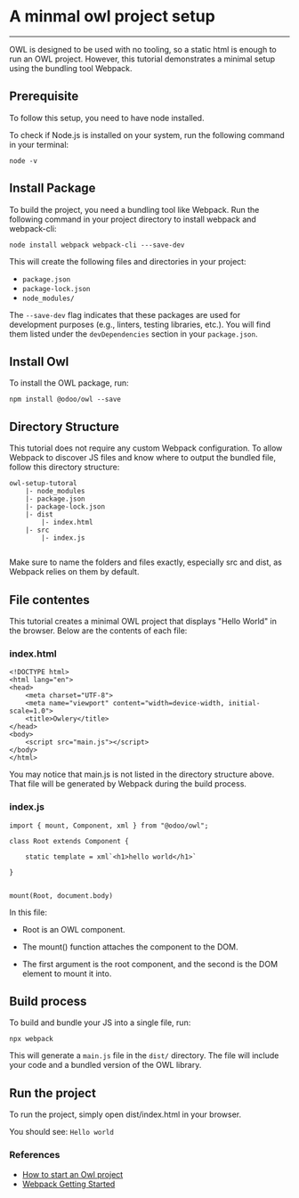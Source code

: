 # A minmal owl project setup  
---

OWL is designed to be used with no tooling, so a static html is enough to run an OWL project. However, this tutorial demonstrates a minimal setup using the bundling tool Webpack.


## Prerequisite

To follow this setup, you need to have node installed.

To check if Node.js is installed on your system, run the following command in your terminal:

`node -v`

## Install Package

To build the project, you need a bundling tool like Webpack. Run the following command in your project directory to install webpack and webpack-cli:

`node install webpack webpack-cli ---save-dev`

This will create the following files and directories in your project:

- `package.json`
- `package-lock.json`
- `node_modules/`

The `--save-dev` flag indicates that these packages are used for development purposes (e.g., linters, testing libraries, etc.). You will find them listed under the `devDependencies` section in your `package.json`.

## Install Owl

To install the OWL package, run:

`npm install @odoo/owl --save`

## Directory Structure

This tutorial does not require any custom Webpack configuration. To allow Webpack to discover JS files and know where to output the bundled file, follow this directory structure:

```
owl-setup-tutoral  
    |- node_modules  
    |- package.json  
    |- package-lock.json  
    |- dist  
        |- index.html  
    |- src  
        |- index.js  
  
```
Make sure to name the folders and files exactly, especially src and dist, as Webpack relies on them by default.


## File contentes

This tutorial creates a minimal OWL project that displays "Hello World" in the browser. Below are the contents of each file:

### index.html

```
<!DOCTYPE html>
<html lang="en">
<head>
    <meta charset="UTF-8">
    <meta name="viewport" content="width=device-width, initial-scale=1.0">
    <title>Owlery</title>
</head>
<body>
    <script src="main.js"></script>
</body>
</html>
```

You may notice that main.js is not listed in the directory structure above. That file will be generated by Webpack during the build process.

### index.js

```
import { mount, Component, xml } from "@odoo/owl";

class Root extends Component {
    
    static template = xml`<h1>hello world</h1>`

}


mount(Root, document.body)
```

In this file:

- Root is an OWL component.

- The mount() function attaches the component to the DOM.

- The first argument is the root component, and the second is the DOM element to mount it into.

## Build process

To build and bundle your JS into a single file, run:

`npx webpack`

This will generate a `main.js` file in the `dist/` directory. The file will include your code and a bundled version of the OWL library.


## Run the project

To run the project, simply open dist/index.html in your browser.

You should see:
`Hello world`


### References

- [How to start an Owl project](https://github.com/odoo/owl/blob/master/doc/learning/quick_start.md)
- [Webpack Getting Started](https://webpack.js.org/guides/getting-started/)